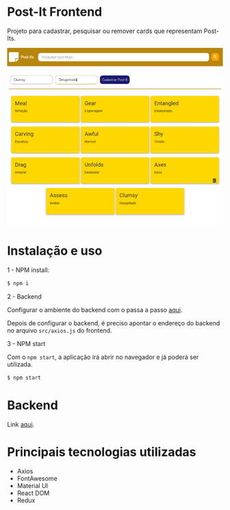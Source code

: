 # Post-It Frontend

Projeto para cadastrar, pesquisar ou remover cards que representam Post-Its.

![association graph](src/assets/imgs/v0-1-0.png)

# Instalação e uso

1 - NPM install:

```bash
$ npm i
```

2 - Backend

Configurar o ambiente do backend com o passa a passo [aqui](https://github.com/arielalvesdutra/post-it-backend).

Depois de configurar o backend, é preciso apontar o endereço do backend no arquivo `src/axios.js` do frontend.

3 - NPM start

Com o `npm start`, a aplicação irá abrir no navegador e já poderá ser utilizada.

```bash
$ npm start
```

# Backend

Link [aqui](https://github.com/arielalvesdutra/post-it-backend).

# Principais tecnologias utilizadas

- Axios
- FontAwesome
- Material UI
- React DOM
- Redux
